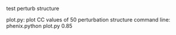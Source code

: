 test perturb structure

plot.py: plot CC values of 50 perturbation structure
command line: phenix.python plot.py 0.85

